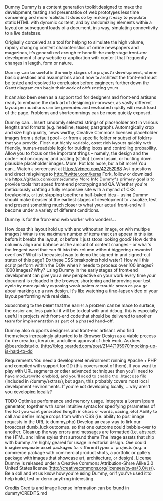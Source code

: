 Dummy
Dummy is a content generation toolkit designed to make the development, testing and presentation of web prototypes less time consuming and more realistic. It does so by making it easy to populate static HTML with dynamic content, and by randomizing elements within a layout on subsequent loads of a document, in a way, simulating connectivity to a live database.

Originally conceived as a tool for helping to simulate the high volume, rapidly changing content characteristics of online newspapers and magazines, it's generalized enough to benefit the early stage front-end development of any website or application with content that frequently changes in length, form or nature.

Dummy can be useful in the early stages of a project's development, where basic questions and assumptions about how to architect the front-end must be tested and resolved to conclusion before engineers further down the Gantt diagram can begin their work of obfuscating yours.

It can also been seen as a support tool for designers and front-end artisans ready to embrace the dark art of designing in-browser, as vastly different layout permutations can be generated and evaluated rapidly with each load of the page. Problems and shortcommings can be more quickly exposed.

Dummy can…
Insert randomly selected strings of placeholder text in various lengths and formats (e.g. headline, teaser, paragraph).
Automagically crop and size high quality, news worthy, Creative Commons licensed placeholder images from a default pool – or from a specific folder or subset of folders that you provide.
Flesh out highly variable, asset rich layouts quickly with friendly, human-readable logic for building loops and controlling probability.
Allow you to focus on the important things – namely, the design and the code – not on copying and pasting (static) Lorem Ipsum, or hunting down plausible placeholder images.
More. Not lots more, but a bit more!
You can…
Watch a screencast at https://vimeo.com/42252088
Ask questions and direct misgivings to http://twitter.com/kerns
Fork, follow or download via https://github.com/kerns/dummy
More Info
Dummy's primary goal is to provide tools that speed front-end prototyping and QA. Whether you're meticulously crafting a fully responsive site with a myriad of CSS breakpoints, or just slapping together a half-baked idea – using Dummy should make it easier at the earliest stages of development to visualize, test and present something much closer to what your actual front-end will become under a variety of different conditions.

Dummy is for the front-end web worker who wonders…

How does this layout hold up with and without an image, or with multiple images?
What is the maximum number of items that can appear in this list before it breaks the layout, or before it just stops looking good?
How do the columns align and balance as the amount of content changes – or what's the longest word that can fit into this column without triggering unwanted overflow?
What is the easiest way to demo the signed-in and signed-out states of this page?
Do these CSS breakpoints hold water?
How will this script perform within the DOM when it needs to process over 100 images? 1000 images?
Why?
Using Dummy in the early stages of front-end development can give you a new perspective on your work every time your document is reloaded in the browser, shortening and improving your test cycle by more quickly exposing weak-points or trouble areas as you go about marking up a new design. It's like watching a time-lapse video of your layout performing with real data.

Subscribing to the belief that the earlier a problem can be made to surface, the easier and less painful it will be to deal with and debug, this is especially useful in projects with front-end code that should be delivered to another team for implementation as part of a phased hand-off.

Dummy also supports designers and front-end artisans who find themselves increasingly attracted to In-Browser Design as a viable process for the creation, iteration, and client approval of their work. As does @beardedstudio. (http://blog.bearded.com/post/21447195970/mocking-up-is-hard-to-do)

Requirements
You need a development environment running Apache + PHP and compiled with support for GD (this covers most of them). If you want to play with URL segments or other advanced techniques then you'll need to have mod_rewrite enabled, and you'll need to enable the .htaccess file (included in /dummy/extras/), but again, this probably covers most local development environments. If you're not developing locally, …why aren't you developing locally?

TODO
Optimize performance and memory usage.
Integrate a Lorem Ipsum generator, together with some intuitive syntax for specifying parameters of the text you want generated (length in chars or words, casing, etc)
Ability to call and define image crops from within CSS (i.e. ability to post image requests in the URL to dummy.php)
Develop an easy way to link our broadcast dumb_luck outcomes, so that one outcome could bubble-over to another.
Clean up the way errors and messages are formatted (i.e. abstract the HTML and inline styles that surround them)
The image assets that ship with Dummy are highly geared for usage in editorial design. One could imagine separate asset packages for different types of projects (e.g. a commerce package with commercial product shots, a portfolio or gallery package with images that showcase art, architecture, or design).
License
Dummy is released under a Creative Commons Attribution-Share Alike 3.0 United States license (http://creativecommons.org/licenses/by-sa/3.0/us/). Be a doll and let us know how you're using Dummy, or if you've used it to help build, test or demo anything interesting.

Credits
Credits and image license information can be found in dummy/CREDITS.md
